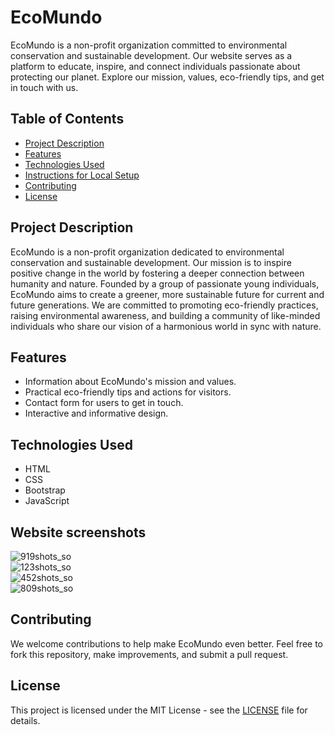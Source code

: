 # EcoMundo

EcoMundo is a non-profit organization committed to environmental conservation and sustainable development. Our website serves as a platform to educate, inspire, and connect individuals passionate about protecting our planet. Explore our mission, values, eco-friendly tips, and get in touch with us.

## Table of Contents
- [Project Description](#project-description)
- [Features](#features)
- [Technologies Used](#technologies-used)
- [Instructions for Local Setup](#instructions-for-local-setup)
- [Contributing](#contributing)
- [License](#license)

## Project Description

EcoMundo is a non-profit organization dedicated to environmental conservation and sustainable development. Our mission is to inspire positive change in the world by fostering a deeper connection between humanity and nature. Founded by a group of passionate young individuals, EcoMundo aims to create a greener, more sustainable future for current and future generations. We are committed to promoting eco-friendly practices, raising environmental awareness, and building a community of like-minded individuals who share our vision of a harmonious world in sync with nature.

## Features

- Information about EcoMundo's mission and values.
- Practical eco-friendly tips and actions for visitors.
- Contact form for users to get in touch.
- Interactive and informative design.

## Technologies Used

- HTML
- CSS
- Bootstrap
- JavaScript

## Website screenshots

![919shots_so](https://github.com/Crypto-ch4r/MundoEco/assets/61950097/bf8aa058-ac90-4d55-9008-64c32afb836e)
<br>
![123shots_so](https://github.com/Crypto-ch4r/MundoEco/assets/61950097/2ac175e1-20cc-4900-b329-8e2556dbb201)
<br>
![452shots_so](https://github.com/Crypto-ch4r/MundoEco/assets/61950097/1847a382-629a-4bc2-9013-37525670e872)
<br>
![809shots_so](https://github.com/Crypto-ch4r/MundoEco/assets/61950097/0f5425d3-58aa-4658-870b-9e630ccfebef)


## Contributing

We welcome contributions to help make EcoMundo even better. Feel free to fork this repository, make improvements, and submit a pull request.

## License

This project is licensed under the MIT License - see the [LICENSE](LICENSE) file for details.
